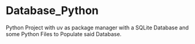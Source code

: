 # Database_Python
Python Project with uv as package manager with a SQLite Database and some Python Files to Populate said Database.
